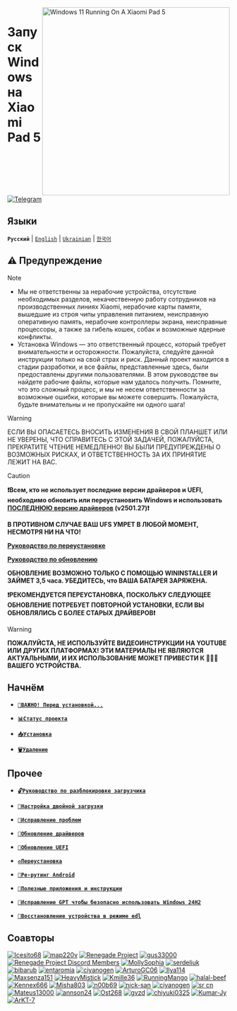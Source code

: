 <img align="right" src="https://raw.githubusercontent.com/erdilS/Port-Windows-11-Xiaomi-Pad-5/main/nabu.png" width="425" alt="Windows 11 Running On A Xiaomi Pad 5">


# Запуск Windows на Xiaomi Pad 5

[![Telegram](https://img.shields.io/badge/Chat-Telegram-brightgreen.svg?logo=telegram&style=flat-square)](https://t.me/nabuwoa)

## Языки
**```Русский```** | [```English```](/README.md) | [```Ukrainian```](/guide/Ukrainian/README-uk.md) | [```한국어```](/guide/Korean/README-KO.md)

## ⚠️ Предупреждение
> [!NOTE]
> - Мы не ответственны за нерабочие устройства, отсутствие необходимых разделов, некачественную работу сотрудников на производственных линиях Xiaomi, нерабочие карты памяти, вышедшие из строя чипы управления питанием, неисправную оперативную память, нерабочие контроллеры экрана, неисправные процессоры, а также за гибель кошек, собак и возможные ядерные конфликты.
> - Установка Windows — это ответственный процесс, который требует внимательности и осторожности. Пожалуйста, следуйте данной инструкции только на свой страх и риск.                                                   Данный проект находится в стадии разработки, и все файлы, представленные здесь, были предоставлены другими пользователями.                                                                                                   В этом руководстве вы найдете рабочие файлы, которые нам удалось получить. Помните, что это сложный процесс, и мы не несем ответственности за возможные ошибки, которые вы можете совершить. Пожалуйста, будьте внимательны и не пропускайте ни одного шага!

> [!WARNING]
> ЕСЛИ ВЫ ОПАСАЕТЕСЬ ВНОСИТЬ ИЗМЕНЕНИЯ В СВОЙ ПЛАНШЕТ ИЛИ НЕ УВЕРЕНЫ, ЧТО СПРАВИТЕСЬ С ЭТОЙ ЗАДАЧЕЙ, ПОЖАЛУЙСТА, ПРЕКРАТИТЕ ЧТЕНИЕ НЕМЕДЛЕННО! ВЫ БЫЛИ ПРЕДУПРЕЖДЕНЫ О ВОЗМОЖНЫХ РИСКАХ, И ОТВЕТСТВЕННОСТЬ ЗА ИХ ПРИНЯТИЕ ЛЕЖИТ НА ВАС.

> [!CAUTION]
> **❗Всем, кто не использует последние версии драйверов и UEFI, необходимо обновить или переустановить Windows и использовать [ПОСЛЕДНЮЮ версию драйверов](https://github.com/erdilS/Port-Windows-11-Xiaomi-Pad-5/releases/tag/Drivers) (v2501.27)❗**
>
> **В ПРОТИВНОМ СЛУЧАЕ ВАШ UFS УМРЕТ В ЛЮБОЙ МОМЕНТ, НЕСМОТРЯ НИ НА ЧТО!**
>
> [**Руководство по переустановке**](https://github.com/erdilS/Port-Windows-11-Xiaomi-Pad-5/blob/main/guide/English/reinstall-en.md)
>
> [**Руководство по обновлению**](https://github.com/Kumar-Jy/Windows-in-NABU-Without-PC/blob/main/guide/DriverUpdate.md)
>
> **ОБНОВЛЕНИЕ ВОЗМОЖНО ТОЛЬКО С ПОМОЩЬЮ WININSTALLER И ЗАЙМЕТ 3,5 часа. УБЕДИТЕСЬ, что ВАША БАТАРЕЯ ЗАРЯЖЕНА.**
>
>
> **❗️РЕКОМЕНДУЕТСЯ ПЕРЕУСТАНОВКА, ПОСКОЛЬКУ СЛЕДУЮЩЕЕ ОБНОВЛЕНИЕ ПОТРЕБУЕТ ПОВТОРНОЙ УСТАНОВКИ, ЕСЛИ ВЫ ОБНОВЛЯЛИСЬ С БОЛЕЕ СТАРЫХ ДРАЙВЕРОВ❗️**

> [!WARNING]
> **ПОЖАЛУЙСТА, НЕ ИСПОЛЬЗУЙТЕ ВИДЕОИНСТРУКЦИИ НА YOUTUBE ИЛИ ДРУГИХ ПЛАТФОРМАХ! ЭТИ МАТЕРИАЛЫ НЕ ЯВЛЯЮТСЯ АКТУАЛЬНЫМИ, И ИХ ИСПОЛЬЗОВАНИЕ МОЖЕТ ПРИВЕСТИ К 🧱🧱🧱 ВАШЕГО УСТРОЙСТВА.**

## Начнём

- [**`📖ВАЖНО! Перед установкой...`**](important-ru.md)
  
- [**`📊Статус проекта`**](status.md)
  
- [**`📥Установка`**](selection-ru.md)

- [**`🗑️Удаление`**](uninstall-ru.md)

## Прочее 

- [**`🔓Руководство по разблокировке загрузчика`**](/guide/Russian/unlock-bootloader-ru.md)

- [**`🔀Настройка двойной загрузки`**](dualboot-ru.md)

- [**`🔧Исправление проблем`**](troubleshooting-ru.md)

- [**`🔄Обновление драйверов`**](update-ru.md)
  
- [**`🔄Обновление UEFI`**](UEFI-updating-ru.md)

- [**`♻️Переустановка`**](reinstall-ru.md)

- [**`📱Ре-рутинг Android`**](Re-rooting-ru.md)

- [**`📂Полезные приложения и инструкции`**](Additional-materials-ru.md)

- [**`🔧Исправление GPT чтобы безопасно использовать Windows 24H2`**](fix-gpt-ru.md)

- [**`🧱Восстановление устройства в режиме edl`**](edl-ru.md)

## Соавторы 
[<img alt="Icesito68" src="https://images.weserv.nl/?url=https://avatars.githubusercontent.com/u/113939920?v=4&w=45&fit=cover&mask=circle&maxage=7d" />](https://github.com/Icesito68)
[<img alt="map220v" src="https://images.weserv.nl/?url=https://avatars.githubusercontent.com/u/14368485?v=4&w=45&fit=cover&mask=circle&maxage=7d" />](https://github.com/map220v)
[<img alt="Renegade Project" src="https://images.weserv.nl/?url=https://avatars.githubusercontent.com/u/63859504?s=200&v=4&w=45&fit=cover&mask=circle&maxage=7d" />](https://github.com/edk2-porting)
[<img alt="gus33000" src="https://images.weserv.nl/?url=https://avatars.githubusercontent.com/u/3755345?v=4&w=45&fit=cover&mask=circle&maxage=7d" />](https://github.com/gus33000)
[<img alt="Renegade Project Discord Members" src="https://images.weserv.nl/?url=https://cdn.discordapp.com/icons/736563593058713690/68f67bfddf4390b11effc99917b16338.webp?size=256&w=45&fit=cover&mask=circle&maxage=7d" />](https://discord.gg/XXBWfag)
[<img alt="MollySophia" src="https://images.weserv.nl/?url=https://avatars.githubusercontent.com/u/20746884?v=4&w=45&fit=cover&mask=circle&maxage=7d" />](https://github.com/MollySophia)
[<img alt="serdeliuk" src="https://images.weserv.nl/?url=https://avatars.githubusercontent.com/u/38280618?v=4&w=45&fit=cover&mask=circle&maxage=7d" />](https://github.com/serdeliuk)
[<img alt="bibarub" src="https://images.weserv.nl/?url=https://avatars.githubusercontent.com/u/73599925?v=4&w=45&fit=cover&mask=circle&maxage=7d" />](https://github.com/bibarub)
[<img alt="entaromia" src="https://images.weserv.nl/?url=https://avatars.githubusercontent.com/u/30384045?v=4&w=45&fit=cover&mask=circle&maxage=7d" />](https://github.com/entaromia)
[<img alt="ciyanogen" src="https://images.weserv.nl/?url=https://avatars.githubusercontent.com/u/29534488?v=4&w=45&fit=cover&mask=circle&maxage=7d" />](https://github.com/ciyanogen)
[<img alt="ArturoGC06" src="https://images.weserv.nl/?url=https://avatars.githubusercontent.com/u/76574534?v=4&w=45&fit=cover&mask=circle&maxage=7d" />](https://github.com/ArturoGC06)
[<img alt="Ilya114" src="https://images.weserv.nl/?url=https://avatars.githubusercontent.com/u/93242944?v=4&w=45&fit=cover&mask=circle&maxage=7d" />](https://github.com/Ilya114)
[<img alt="Maxsenza151" src="https://images.weserv.nl/?url=https://avatars.githubusercontent.com/u/93602290?v=4&w=45&fit=cover&mask=circle&maxage=7d" />](https://github.com/Maxsenza151)
[<img alt="HeavyMistick" src="https://images.weserv.nl/?url=https://avatars.githubusercontent.com/u/94836779?v=4&w=45&fit=cover&mask=circle&maxage=7d" />](https://github.com/HeavyMistick)
[<img alt="Kmille36" src="https://images.weserv.nl/?url=https://avatars.githubusercontent.com/u/58414694?v=4&w=45&fit=cover&mask=circle&maxage=7d" />](https://github.com/Kmille36)
[<img alt="RunningMango" src="https://images.weserv.nl/?url=https://avatars.githubusercontent.com/u/36758157?v=4&w=45&fit=cover&mask=circle&maxage=7d" />](https://github.com/RunningMango)
[<img alt="halal-beef" src="https://images.weserv.nl/?url=https://avatars.githubusercontent.com/u/78730004?v=4&w=45&fit=cover&mask=circle&maxage=7d" />](https://github.com/halal-beef)
[<img alt="Kennex666" src="https://images.weserv.nl/?url=https://avatars.githubusercontent.com/u/55269418?v=4&w=45&fit=cover&mask=circle&maxage=7d" />](https://github.com/kennex666)
[<img alt="Misha803" src="https://images.weserv.nl/?url=https://avatars.githubusercontent.com/u/118528504?v=4&w=45&fit=cover&mask=circle&maxage=7d" />](https://github.com/Misha803)
[<img alt="n00b69" src="https://images.weserv.nl/?url=https://avatars.githubusercontent.com/u/83274506?v=4&w=45&fit=cover&mask=circle&maxage=7d" />](https://github.com/n00b69)
[<img alt="nick-san" src="https://images.weserv.nl/?url=https://avatars.githubusercontent.com/u/45539267?v=4&w=45&fit=cover&mask=circle&maxage=7d" />](https://github.com/nick-san)
[<img alt="ciyanogen" src="https://images.weserv.nl/?url=https://avatars.githubusercontent.com/u/84897942?v=4&w=45&fit=cover&mask=circle&maxage=7d" />](https://github.com/ciyanogen)
[<img alt="sr cn" src="https://images.weserv.nl/?url=https://avatars.githubusercontent.com/u/161332426?v=4&w=45&fit=cover&mask=circle&maxage=7d" />](https://github.com/srxcm)
[<img alt="Mateus13000" src="https://images.weserv.nl/?url=https://avatars.githubusercontent.com/u/38146322?v=4&w=45&fit=cover&mask=circle&maxage=7d" />](https://github.com/Mateus13000)
[<img alt="annson24" src="https://images.weserv.nl/?url=https://avatars.githubusercontent.com/u/8401837?v=4&w=45&fit=cover&mask=circle&maxage=7d" />](https://github.com/annson24)
[<img alt="Ost268" src="https://images.weserv.nl/?url=https://avatars.githubusercontent.com/u/99175924?s=96&v=4&w=45&fit=cover&mask=circle&maxage=7d" />](https://github.com/galaxysollector)
[<img alt="gvzd" src="https://i.ibb.co/VxsvNZ6/Ellipse-1.png" />](https://https://github.com/gvzd)
[<img alt="chiyuki0325" src="https://images.weserv.nl/?url=https://avatars.githubusercontent.com/u/73830635?s=96&v=4&w=45&fit=cover&mask=circle&maxage=7d" />](https://github.com/chiyuki0325)
[<img alt="Kumar-Jy" src="https://images.weserv.nl/?url=https://avatars.githubusercontent.com/u/20044626?v=4&w=45&fit=cover&mask=circle&maxage=7d" />](https://github.com/Kumar-Jy)
[<img alt="ArKT-7" src="https://images.weserv.nl/?url=https://avatars.githubusercontent.com/u/157277855?v=4&w=45&fit=cover&mask=circle&maxage=7d" />](https://github.com/ArKT-7)
